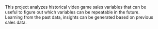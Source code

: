This project analyzes historical video game sales variables that can be useful to figure out which variables can be repeatable in the future. Learning from the past data, insights can be generated based on previous sales data.
